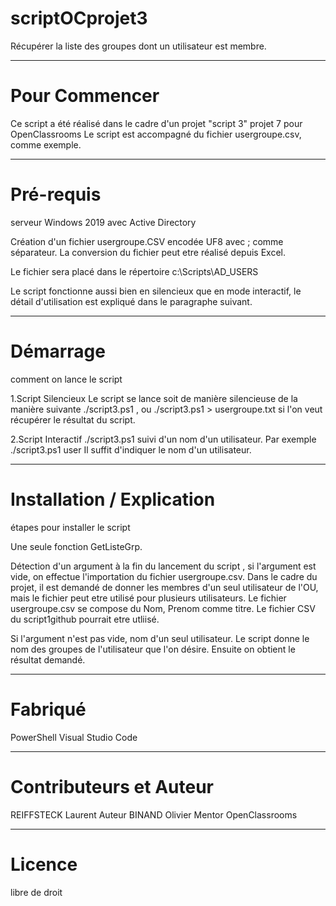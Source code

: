 # scriptOCprojet3
Récupérer la liste des groupes dont un utilisateur est membre.

***
# Pour Commencer
Ce script a été réalisé dans le cadre d'un projet "script 3" projet 7 pour OpenClassrooms
Le script est accompagné du fichier usergroupe.csv, comme exemple.

***

# Pré-requis
serveur Windows 2019 avec Active Directory

Création d'un fichier usergroupe.CSV encodée UF8 avec ; comme séparateur. La conversion du fichier peut etre réalisé depuis Excel.

Le fichier sera placé dans le répertoire c:\Scripts\AD_USERS

Le script fonctionne aussi bien en silencieux que en mode interactif, le détail d'utilisation est expliqué dans le paragraphe suivant.


***

# Démarrage
comment on lance le script

1.Script Silencieux
Le script se lance soit de manière silencieuse de la manière suivante ./script3.ps1 , ou ./script3.ps1 > usergroupe.txt si l'on veut récupérer le résultat du script.

2.Script Interactif
./script3.ps1 suivi d'un nom d'un utilisateur. Par exemple ./script3.ps1 user
Il suffit d'indiquer le nom d'un utilisateur.


***
# Installation / Explication 
étapes pour installer le script

Une seule fonction GetListeGrp.

Détection d'un argument à la fin du lancement du script , si l'argument est vide, on effectue l'importation du fichier usergroupe.csv.
Dans le cadre du projet, il est demandé de donner les membres d'un seul utilisateur de l'OU, mais le fichier peut etre utilisé pour plusieurs utilisateurs.
Le fichier usergroupe.csv se compose du Nom, Prenom comme titre. Le fichier CSV du script1github pourrait etre utliisé.

Si l'argument n'est pas vide, nom d'un seul utilisateur. Le script donne le nom des groupes de l'utilisateur que l'on désire. Ensuite on obtient le résultat demandé.

***

# Fabriqué 
PowerShell
Visual Studio Code

***

# Contributeurs et Auteur
REIFFSTECK Laurent Auteur 
BINAND Olivier Mentor OpenClassrooms

***

# Licence
libre de droit
